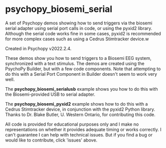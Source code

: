 # psychopy_biosemi_serial

A set of Psychopy demos showing how to send triggers via the biosemi
serial adapter using serial port calls in code, or using the pyxid2
library. Although the serial code works fine in some cases, pyxid2 is
recommended for more complex cases such as using a Cedrus Stimtracker
device.w

Created in Psychopy v2022.2.4.

These demos show you how to send triggers to a Biosemi EEG system,
synchronized with a text stimulus. The demos are created using the
PsychoPy Builder, but with a few code components. Note that attempting
to do this with a Serial Port Component in Builder doesn't seem to work
very well.

The **psychopy_biosemi_serialusb** example shows you how to do this with
the Biosemi-provided USB to serial adapter.

The **psychopy_biosemi_pyxid2** example shows how to do this with a
Cedrus Stimtracker device, in conjunction with the pyxid2 Python
library. Thanks to Dr. Blake Butler, U. Western Ontario, for
contributing this code.

All code is provided for educational purposes only and I make no
representations on whether it provides adequate timing or works
correctly. I can't guarantee I can help with technical issues. But if
you find a bug or would like to contribute, click 'issues' above.

